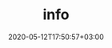 ---
title: "info"
date: 2020-05-12T17:50:57+03:00
draft: false
description: This is teh archive page to show the work we've done thus far
layout: "archive"
type: "archive"
url: /archive
---